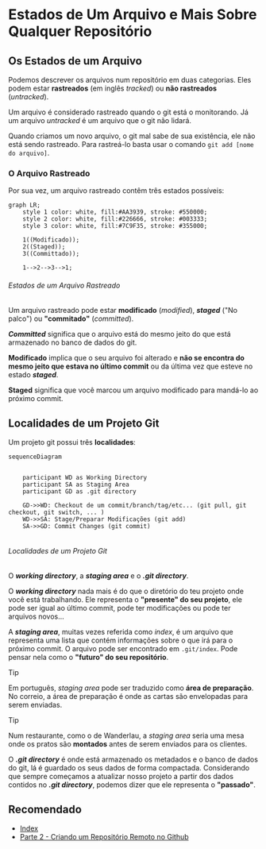 # Estados de Um Arquivo e Mais Sobre Qualquer Repositório

## Os Estados de um Arquivo

Podemos descrever os arquivos num repositório em duas categorias. Eles podem estar **rastreados** (em inglês *tracked*) ou **não rastreados** (*untracked*).

Um arquivo é considerado rastreado quando o git está o monitorando.
Já um arquivo *untracked* é um arquivo que o git não lidará.

Quando criamos um novo arquivo, o git mal sabe de sua existência, ele não está sendo rastreado. Para rastreá-lo basta usar o comando `git add [nome do arquivo]`.

### O Arquivo Rastreado

Por sua vez, um arquivo rastreado contêm três estados possíveis:

```mermaid
graph LR;
    style 1 color: white, fill:#AA3939, stroke: #550000; 
    style 2 color: white, fill:#226666, stroke: #003333;
    style 3 color: white, fill:#7C9F35, stroke: #355000;

    1((Modificado));
    2((Staged));
    3((Committado));
    
    1-->2-->3-->1;

```

###### Estados de um Arquivo Rastreado

Um arquivo rastreado pode estar **modificado** (*modified*), ***staged*** ("No palco") ou **"commitado"** (*committed*).

***Committed*** significa que o arquivo está do mesmo jeito do que está armazenado no banco de dados do git.

**Modificado** implica que o seu arquivo foi alterado e **não se encontra do mesmo jeito que estava no último commit** ou da última vez que esteve no estado ***staged***.

**Staged** significa que você marcou um arquivo modificado para mandá-lo ao próximo commit.

## Localidades de um Projeto Git

Um projeto git possui três **localidades**:



```mermaid
sequenceDiagram


    participant WD as Working Directory
    participant SA as Staging Area
    participant GD as .git directory

    GD->>WD: Checkout de um commit/branch/tag/etc... (git pull, git checkout, git switch, ... )
    WD->>SA: Stage/Preparar Modificações (git add)
    SA->>GD: Commit Changes (git commit)
    
```

###### Localidades de um Projeto Git

O ***working directory***, a ***staging area*** e o ***.git directory***.

O ***working directory*** nada mais é do que o diretório do teu projeto onde você está trabalhando. Ele representa o **"presente" do seu projeto**, ele pode ser igual ao último commit, pode ter modificações ou pode ter arquivos novos...

A ***staging area***, muitas vezes referida como *index*, é um arquivo que representa uma lista que contém informações sobre o que irá para o próximo commit. O arquivo pode ser encontrado em `.git/index`. Pode pensar nela como o **"futuro" do seu repositório**.

>[!TIP]
> Em português, *staging area* pode ser traduzido como **área de preparação**. No correio, a área de preparação é onde as cartas são envelopadas para serem enviadas.

>[!TIP]
> Num restaurante, como o de Wanderlau, a *staging area* seria uma mesa onde os pratos são **montados** antes de serem enviados para os clientes.

O ***.git directory*** é onde está armazenado os metadados e o banco de dados do git, lá é guardado os seus dados de forma compactada. Considerando que sempre começamos a atualizar nosso projeto a partir dos dados contidos no ***.git directory***, podemos dizer que ele representa o **"passado"**.

## Recomendado

- [Index](../readme.md)
- [Parte 2 - Criando um Repositório Remoto no Github](Parte%202%20-%20Criando%20um%20Reposit%C3%B3rio%20Remoto%20no%20Github.md)
